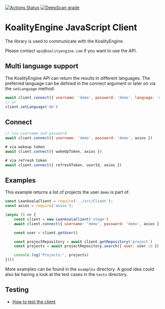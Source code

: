 [![Actions Status](https://github.com/leankoala-gmbh/leankoala-client-js/workflows/Run%20JEST%20tests/badge.svg)](https://github.com/leankoala-gmbh/leankoala-client-js/actions?query=workflow%3A%22Run+JEST+tests%22) [![DeepScan grade](https://deepscan.io/api/teams/10108/projects/12794/branches/203150/badge/grade.svg)](https://deepscan.io/dashboard#view=project&tid=10108&pid=12794&bid=203150)

# KoalityEngine JavaScript Client

The library is used to communicate with the KoalityEngine. 

Please contact `api@koalityengine.com` if you want to use the API.

## Multi language support
The KoalityEngine API can return the results in different languages. The preferred language can be defined in the
connect argument or later on via the `setLanguage` method.

```javascript
await client.connect({ username: 'demo', password: 'demo', language: 'de' })
// or
client.setLanguage('de')
```

## Connect
```javascript
// via username and password
await client.connect({ username: 'demo', password: 'demo', axios })

# via wakeup token
await client.connect({ wakeUpToken, axios })

# via refresh token
await client.connect({ refreshToken, userId, axios })
```

## Examples
This example returns a list of projects the user `demo` is part of.
```javascript
const LeankoalaClient = require('../src/Client');
const axios = require('axios');

(async () => {
    const client = new LeankoalaClient('stage')
    await client.connect({ username: 'demo', password: 'demo', axios })

    const user = client.getUser()

    const projectRepository = await client.getRepository('project')
    const projects = await projectRepository.search({ user: user.id })

    console.log('Projects:', projects)
})()

```
More examples can be found in the `examples` directory. A good idea could also be having a look at 
the test cases in the `tests` directory.

## Testing
- [How to test the client](tests/readme.md)
